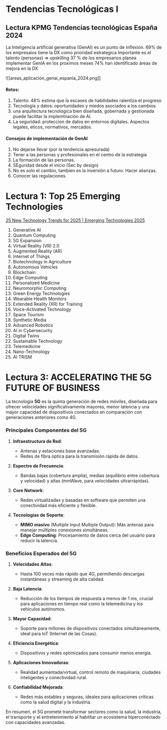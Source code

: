 # Tendencias Tecnológicas I

## Lectura KPMG Tendencias tecnológicas España 2024

La Inteligencia artificial generativa (GenAI) es un punto de inflexión.
69% de los empresaios tiene la DX como prioridad estrategica
Importante es el talento (personas) => upskilling
37 % de los empresarios planea implementar GenIA en los proximos meses
74% han identificado áreas de mejora en la DX

![[areas_aplicacion_genai_espania_2024.png]]

#### Retos:

1. Talento: 48% estima que la escases de habilidades ralentiza el progreso
2. Tecnología y datos: oportunidades y miedos asociados a los cambios.
3. una arquitectura tecnologica bien diseñada, gobernada y gestionada puede facilitar la implemtnación de AI.
4. La seguridad: proteccion de datos en entornos digitales. Aspectos legales, eticos, normativos, mercados.

#### Consejos de implementación de GenAI
1. No dejarse llevar (por la tendencia apresurada)
2. Tener a las personas y profesionales en el centro de la estrategía
3. La formación de las personas.
4. SEguridad desde el inicio (Sec by design)
5. No es solo el cambio, tambien es la inversión a futuro. Hacer alianzas.
6. Conocer las regulaciones.


# Lectura 1: Top 25 Emerging Technologies

[25 New Technology Trends for 2025 | Emerging Technologies 2025](https://www.simplilearn.com/top-technology-trends-and-jobs-article)

1. Generative AI
2. Quantum Computing
3. 5G Expansion
4. Virtual Reality (VR) 2.0
5. Augmented Reality (AR)
6. Internet of Things
7. Biotechnology in Agriculture
8. Autonomous Vehicles
9. Blockchain
10. Edge Computing
11. Personalized Medicine
12. Neuromorphic Computing
13. Green Energy Technologies
14. Wearable Health Monitors
15. Extended Reality (XR) for Training
16. Voice-Activated Technology
17. Space Tourism
18. Synthetic Media
19. Advanced Robotics
20. AI in Cybersecurity
21. Digital Twins
22. Sustainable Technology
23. Telemedicine
24. Nano-Technology
25. AI TRiSM


# Lectura 3: ACCELERATING THE 5G FUTURE OF BUSINESS

La tecnología **5G** es la quinta generación de redes móviles, diseñada para ofrecer velocidades significativamente mayores, menor latencia y una mayor capacidad de dispositivos conectados en comparación con generaciones anteriores como 4G.

### **Principales Componentes del 5G**

1. **Infraestructura de Red**:
    
    - Antenas y estaciones base avanzadas.
    - Redes de fibra óptica para la transmisión rápida de datos.
2. **Espectro de Frecuencia**:
    
    - Bandas bajas (cobertura amplia), medias (equilibrio entre cobertura y velocidad) y altas (mmWave, para velocidades ultrarrápidas).
3. **Core Network**:
    
    - Redes virtualizadas y basadas en software que permiten una conectividad más eficiente y flexible.
4. **Tecnologías de Soporte**:
    
    - **MIMO masivo** (Multiple Input Multiple Output): Más antenas para manejar múltiples conexiones simultáneas.
    - **Edge Computing**: Procesamiento de datos cerca del usuario para reducir la latencia.


### **Beneficios Esperados del 5G**

1. **Velocidades Altas**:
    
    - Hasta 100 veces más rápido que 4G, permitiendo descargas instantáneas y streaming de alta calidad.
2. **Baja Latencia**:
    
    - Reducción de los tiempos de respuesta a menos de 1 ms, crucial para aplicaciones en tiempo real como la telemedicina y los vehículos autónomos.
3. **Mayor Capacidad**:
    
    - Soporte para millones de dispositivos conectados simultáneamente, ideal para IoT (Internet de las Cosas).
4. **Eficiencia Energética**:
    
    - Dispositivos y redes optimizados para consumir menos energía.
5. **Aplicaciones Innovadoras**:
    
    - Realidad aumentada/virtual, control remoto de maquinaria, ciudades inteligentes y conectividad rural.
6. **Confiabilidad Mejorada**:
    
    - Redes más estables y seguras, ideales para aplicaciones críticas como la salud digital y la industria.

En resumen, el 5G promete transformar sectores como la salud, la industria, el transporte y el entretenimiento al habilitar un ecosistema hiperconectado con capacidades avanzadas.